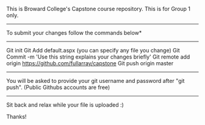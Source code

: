 This is Broward College's Capstone
course repository. This is for
Group 1 only.

*************************************************
To submit your changes follow the commands below*
*************************************************

Git init
Git Add default.aspx (you can specify any file you change)
Git Commit -m 'Use this string explains your changes briefly'
Git remote add origin https://github.com/fullarray/capstone
Git push origin master

***************************************
You will be asked to provide your
git username and password after "git push". 
(Public Githubs accounts are free)
***************************************

Sit back and relax while your file is uploaded :)


Thanks!
